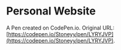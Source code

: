 # Personal Website

A Pen created on CodePen.io. Original URL: [https://codepen.io/Stoneyy/pen/LYRYJVP](https://codepen.io/Stoneyy/pen/LYRYJVP).


